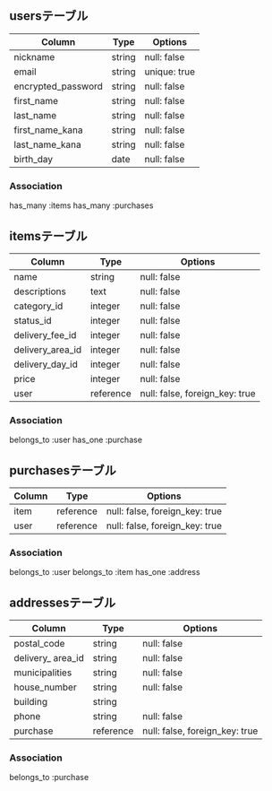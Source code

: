 ## usersテーブル

|Column              |Type     |Options       |
|--------------------|--------|--------------|
| nickname           | string | null: false  |
| email              | string | unique: true |
| encrypted_password | string | null: false  |
| first_name         | string | null: false  |
| last_name          | string | null: false  |
| first_name_kana    | string | null: false  |
| last_name_kana     | string | null: false  |
| birth_day          | date   | null: false  |


### Association
has_many :items
has_many :purchases


## itemsテーブル

|Column            |Type       |Options                        |
|------------------|-----------|-------------------------------|
| name             | string    | null: false                   |
| descriptions     | text      | null: false                   |
| category_id      | integer   | null: false                   |
| status_id        | integer   | null: false                   |
| delivery_fee_id  | integer   | null: false                   |
| delivery_area_id | integer   | null: false                   |
| delivery_day_id  | integer   | null: false                   |
| price            | integer   | null: false                   |
| user             | reference | null: false, foreign_key: true|

### Association
belongs_to :user
has_one :purchase


## purchasesテーブル

|Column |Type       |Options                         |
|-------|-----------|--------------------------------|
| item  | reference | null: false, foreign_key: true |
| user  | reference | null: false, foreign_key: true |

### Association
belongs_to :user
belongs_to :item
has_one    :address


## addressesテーブル

|Column             |Type       |Options                        |
|-------------------|----------|--------------------------------|
| postal_code       | string   | null: false                    |
| delivery_ area_id | string   | null: false                    |
| municipalities    | string   | null: false                    |
| house_number      | string   | null: false                    |
| building          | string   |                                |
| phone             | string   | null: false                    |
| purchase          | reference| null: false, foreign_key: true |

### Association
belongs_to :purchase